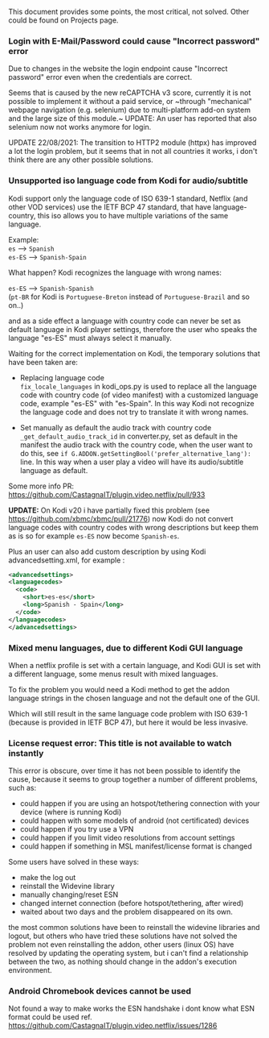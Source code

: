 This document provides some points, the most critical, not solved. Other could be found on Projects page.

### Login with E-Mail/Password could cause "Incorrect password" error

Due to changes in the website the login endpoint cause "Incorrect password" error even when the credentials are correct.

Seems that is caused by the new reCAPTCHA v3 score, currently it is not possible to implement it without a paid service,
or ~through "mechanical" webpage navigation (e.g. selenium) due to multi-platform add-on system and the large size of this module.~
UPDATE: An user has reported that also selenium now not works anymore for login.

UPDATE 22/08/2021:
The transition to HTTP2 module (httpx) has improved a lot the login problem, but it seems that in not all countries it works, i don't think there are any other possible solutions.

### Unsupported iso language code from Kodi for audio/subtitle

Kodi support only the language code of ISO 639-1 standard,
Netflix (and other VOD services) use the IETF BCP 47 standard, that have language-country,
this iso allows you to have multiple variations of the same language.

Example:<br/>
`es` --> `Spanish`<br/>
`es-ES` --> `Spanish-Spain`

What happen? Kodi recognizes the language with wrong names:

`es-ES` --> `Spanish-Spanish`<br/>
(`pt-BR` for Kodi is `Portuguese-Breton` instead of `Portuguese-Brazil` and so on..)

and as a side effect a language with country code can never be set as default language in Kodi player settings,
therefore the user who speaks the language "es-ES" must always select it manually.

Waiting for the correct implementation on Kodi, the temporary solutions that have been taken are:

- Replacing language code<br/>
`fix_locale_languages` in kodi_ops.py is used to replace all the language code with country code (of video manifest) with a customized language code, example "es-ES" with "es-Spain". In this way Kodi not recognize the language code and does not try to translate it with wrong names.

- Set manually as default the audio track with country code<br/>
`_get_default_audio_track_id` in converter.py, set as default in the manifest the audio track with the country code, when the user want to do this, see `if G.ADDON.getSettingBool('prefer_alternative_lang'):` line. In this way when a user play a video will have its audio/subtitle language as default.

Some more info PR: https://github.com/CastagnaIT/plugin.video.netflix/pull/933

**UPDATE:** On Kodi v20 i have partially fixed this problem (see https://github.com/xbmc/xbmc/pull/21776)
now Kodi do not convert language codes with country codes with wrong descriptions but keep them as is
so for example `es-ES` now become `Spanish-es`.

Plus an user can also add custom description by using Kodi advancedsetting.xml, for example :
```xml
<advancedsettings>
<languagecodes>
  <code>
    <short>es-es</short>
    <long>Spanish - Spain</long>
  </code>
</languagecodes>
</advancedsettings>
```

### Mixed menu languages, due to different Kodi GUI language

When a netflix profile is set with a certain language, and Kodi GUI is set with a different language, some menus result with mixed languages.

To fix the problem you would need a Kodi method to get the addon language strings in the chosen language and not the default one of the GUI.

Which will still result in the same language code problem with ISO 639-1 (because is provided in IETF BCP 47),
but here it would be less invasive.

### License request error: This title is not available to watch instantly

This error is obscure, over time it has not been possible to identify the cause, because it seems to group together a number of different problems, such as:

- could happen if you are using an hotspot/tethering connection with your device (where is running Kodi)
- could happen with some models of android (not certificated) devices
- could happen if you try use a VPN
- could happen if you limit video resolutions from account settings
- could happen if something in MSL manifest/license format is changed

Some users have solved in these ways:
- make the log out
- reinstall the Widevine library
- manually changing/reset ESN
- changed internet connection (before hotspot/tethering, after wired)
- waited about two days and the problem disappeared on its own.

the most common solutions have been to reinstall the widevine libraries and logout,
but others who have tried these solutions have not solved the problem not even reinstalling the addon,
other users (linux OS) have resolved by updating the operating system, but i can't find a relationship between the two, as nothing should change in the addon's execution environment.

### Android Chromebook devices cannot be used

Not found a way to make works the ESN handshake i dont know what ESN format could be used
ref. https://github.com/CastagnaIT/plugin.video.netflix/issues/1286

